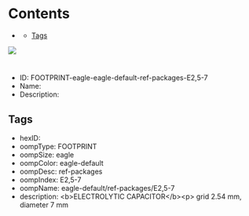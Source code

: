 



Contents
========

* [](#)
	* [Tags](#tags)
  
![][im]
# 

- ID: FOOTPRINT-eagle-eagle-default-ref-packages-E2,5-7
- Name: 
- Description: 

## Tags

- hexID: 
- oompType: FOOTPRINT
- oompSize: eagle
- oompColor: eagle-default
- oompDesc: ref-packages
- oompIndex: E2,5-7
- oompName: eagle-default/ref-packages/E2,5-7
- description: &lt;b&gt;ELECTROLYTIC CAPACITOR&lt;/b&gt;&lt;p&gt;&#xD;
grid 2.54 mm, diameter 7 mm



[im]: image.png
